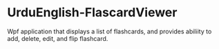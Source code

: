 # UrduEnglish-FlascardViewer
Wpf application that displays a list of flashcards, and provides abiliity to add, delete, edit, and flip flashcard.

